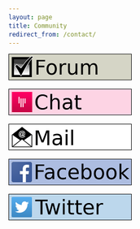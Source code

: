 ```yaml
---
layout: page
title: Community
redirect_from: /contact/
---
```


[![TGUI forum](/resources/ButtonForum.png)](https://forum.tgui.eu)

[![Chat on Gitter](/resources/ButtonChat.png)](https://gitter.im/texus/TGUI)

[![Send mail](/resources/ButtonMail.png)](mailto:vdv_b@tgui.eu)

[![Facebook](/resources/ButtonFacebook.png)](https://www.facebook.com/TexusGUI)

[![Twitter](/resources/ButtonTwitter.png)](https://twitter.com/TexusGUI)
